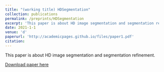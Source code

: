 ```yaml
---
title: "(working title) HDSegmentation"
collection: publications
permalink: /preprints/HDSegmentation
excerpt: 'This paper is about HD image segmentation and segmentation refinement.'
date: 2021-1-1
venue: 'd'
paperurl: 'http://academicpages.github.io/files/paper1.pdf'
citation: 
---
```

This paper is about HD image segmentation and segmentation refinement.

[Download paper here](http://academicpages.github.io/files/paper1.pdf)
